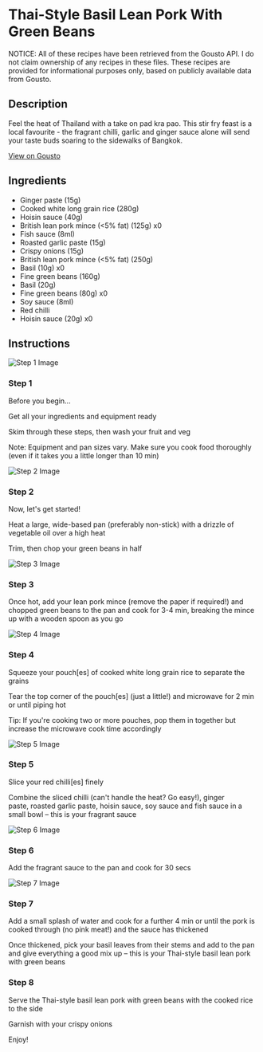 # Thai-Style Basil Lean Pork With Green Beans

NOTICE: All of these recipes have been retrieved from the Gousto API. I do not claim ownership of any recipes in these files. These recipes are provided for informational purposes only, based on publicly available data from Gousto.

## Description

Feel the heat of Thailand with a take on pad kra pao. This stir fry feast is a local favourite - the fragrant chilli, garlic and ginger sauce alone will send your taste buds soaring to the sidewalks of Bangkok.


[View on Gousto](https://www.gousto.co.uk/recipes/cookbook/thai-style-basil-lean-pork-with-green-beans)

## Ingredients

- Ginger paste (15g)
- Cooked white long grain rice (280g)
- Hoisin sauce (40g)
- British lean pork mince (<5% fat) (125g) x0
- Fish sauce (8ml)
- Roasted garlic paste (15g)
- Crispy onions (15g)
- British lean pork mince (<5% fat) (250g)
- Basil (10g) x0
- Fine green beans (160g)
- Basil (20g)
- Fine green beans (80g) x0
- Soy sauce (8ml)
- Red chilli
- Hoisin sauce (20g) x0

## Instructions

![Step 1 Image](https://production-media.gousto.co.uk/cms/recipe-step-image/Step-1-1705677369473-x200.jpg)

### Step 1

Before you begin...

Get all your ingredients and equipment ready

Skim through these steps, then wash your fruit and veg

Note: Equipment and pan sizes vary. Make sure you cook food thoroughly (even if it takes you a little longer than 10 min)

![Step 2 Image](https://production-media.gousto.co.uk/cms/recipe-step-image/step-2-1705677374338-x200.jpg)

### Step 2

Now, let's get started!

Heat a large, wide-based pan (preferably non-stick) with a drizzle of vegetable oil over a high heat

Trim, then chop your green beans in half

![Step 3 Image](https://production-media.gousto.co.uk/cms/recipe-step-image/step-3-1705677378822-x200.jpg)

### Step 3

Once hot, add your lean pork mince (remove the paper if required!) and chopped green beans to the pan and cook for 3-4 min, breaking the mince up with a wooden spoon as you go

![Step 4 Image](https://production-media.gousto.co.uk/cms/recipe-step-image/Step-4-1705677383558-x200.jpg)

### Step 4

Squeeze your pouch[es] of cooked white long grain rice to separate the grains

Tear the top corner of the pouch[es] (just a little!) and microwave for 2 min or until piping hot

Tip: If you're cooking two or more pouches, pop them in together but increase the microwave cook time accordingly

![Step 5 Image](https://production-media.gousto.co.uk/cms/recipe-step-image/step-5-1705677389253-x200.jpg)

### Step 5

Slice your red chilli[es] finely

Combine the sliced chilli (can't handle the heat? Go easy!), ginger paste, roasted garlic paste, hoisin sauce, soy sauce and fish sauce in a small bowl – this is your fragrant sauce

![Step 6 Image](https://production-media.gousto.co.uk/cms/recipe-step-image/step-6-1705677393409-x200.jpg)

### Step 6

Add the fragrant sauce to the pan and cook for 30 secs

![Step 7 Image](https://production-media.gousto.co.uk/cms/recipe-step-image/step-7-1668533557741-x200.jpg)

### Step 7

Add a small splash of water and cook for a further 4 min or until the pork is cooked through (no pink meat!) and the sauce has thickened

Once thickened, pick your basil leaves from their stems and add to the pan and give everything a good mix up – this is your Thai-style basil lean pork with green beans

### Step 8

Serve the Thai-style basil lean pork with green beans with the cooked rice to the side

Garnish with your crispy onions

Enjoy!

